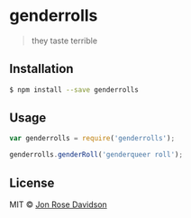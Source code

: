# genderrolls
> they taste terrible

## Installation

```sh
$ npm install --save genderrolls
```

## Usage

```js
var genderrolls = require('genderrolls');

genderrolls.genderRoll('genderqueer roll');
```
## License

MIT © [Jon Rose Davidson]()
